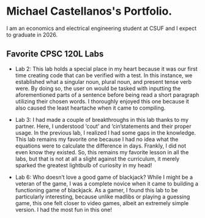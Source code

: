 # Michael Castellanos's Portfolio.

I am an economics and electrical engineering student at CSUF and I expect to graduate in 2026.

## Favorite CPSC 120L Labs

* Lab 2:
  This lab holds a special place in my heart because it was our first time creating code that can be verified with a test. In this instance, we established what a singular noun, plural noun, and present tense verb were. By doing so, the user on would be tasked with inputting the aforementioned parts of a sentence before being read a short paragraph utilizing their chosen words. I thoroughly enjoyed this one because it also caused the least heartache when it came to compiling. 

* Lab 3:
  I had made a couple of breakthroughs in this lab thanks to my partner. Here, I understood ‘cout’ and ‘cin’statements and their proper usage. In the previous lab, I realized I had some gaps in the knowledge. This lab remains my favorite one because I had no idea what the equations were to calculate the difference in days. Frankly, I did not even know they existed. So, this remains my favorite lesson in all the labs, but that is not at all a slight against the curriculum, it merely sparked the greatest lightbulb of curiosity in my head!

* Lab 6:
  Who doesn’t love a good game of blackjack? While I might be a veteran of the game, I was a complete novice when it came to building a functioning game of blackjack. As a gamer, I found this lab to be particularly interesting, because unlike madlibs or playing a guessing game, this one felt closer to video games, albeit an extremely simple version. I had the most fun in this one!

